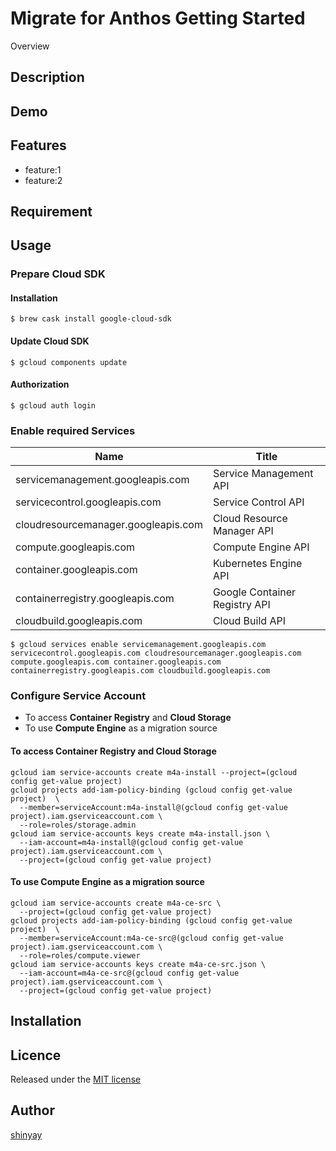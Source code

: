 # Migrate for Anthos Getting Started

Overview

## Description

## Demo

## Features

- feature:1
- feature:2

## Requirement

## Usage
### Prepare Cloud SDK
#### Installation
```
$ brew cask install google-cloud-sdk
```

#### Update Cloud SDK
```
$ gcloud components update
```

#### Authorization
```
$ gcloud auth login
```

### Enable required Services

|Name|Title|
|----|-----|
|servicemanagement.googleapis.com|Service Management API|
|servicecontrol.googleapis.com|Service Control API|
|cloudresourcemanager.googleapis.com|Cloud Resource Manager API|
|compute.googleapis.com|Compute Engine API|
|container.googleapis.com|Kubernetes Engine API|
|containerregistry.googleapis.com|Google Container Registry API|
|cloudbuild.googleapis.com|Cloud Build API|

```
$ gcloud services enable servicemanagement.googleapis.com servicecontrol.googleapis.com cloudresourcemanager.googleapis.com compute.googleapis.com container.googleapis.com containerregistry.googleapis.com cloudbuild.googleapis.com
```

### Configure Service Account

- To access **Container Registry** and **Cloud Storage**
- To use **Compute Engine** as a migration source

#### To access Container Registry and Cloud Storage

```
gcloud iam service-accounts create m4a-install --project=(gcloud config get-value project)
gcloud projects add-iam-policy-binding (gcloud config get-value project)  \
  --member=serviceAccount:m4a-install@(gcloud config get-value project).iam.gserviceaccount.com \
  --role=roles/storage.admin
gcloud iam service-accounts keys create m4a-install.json \
  --iam-account=m4a-install@(gcloud config get-value project).iam.gserviceaccount.com \
  --project=(gcloud config get-value project)
```

#### To use Compute Engine as a migration source

```
gcloud iam service-accounts create m4a-ce-src \
  --project=(gcloud config get-value project)
gcloud projects add-iam-policy-binding (gcloud config get-value project)  \
  --member=serviceAccount:m4a-ce-src@(gcloud config get-value project).iam.gserviceaccount.com \
  --role=roles/compute.viewer
gcloud iam service-accounts keys create m4a-ce-src.json \
  --iam-account=m4a-ce-src@(gcloud config get-value project).iam.gserviceaccount.com \
  --project=(gcloud config get-value project)
```

## Installation

## Licence

Released under the [MIT license](https://gist.githubusercontent.com/shinyay/56e54ee4c0e22db8211e05e70a63247e/raw/34c6fdd50d54aa8e23560c296424aeb61599aa71/LICENSE)

## Author

[shinyay](https://github.com/shinyay)

